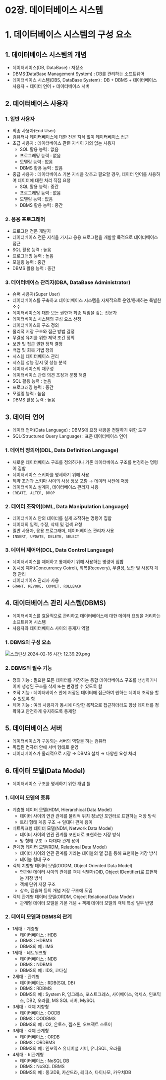 # 02장. 데이터베이스 시스템

# 1. 데이터베이스 시스템의 구성 요소

## 1. 데이터베이스 시스템의 개념

- 데이터베이스(DB, DataBase) : 저장소
- DBMS(DataBase Management System) : DB를 관리하는 소프트웨어
- 데이터베이스 시스템(DBS, DataBase System) : DB + DBMS + 데이터베이스 사용자 + 데이터 언어 + 데이터베이스 서버

## 2. 데이터베이스 사용자

### 1. 일반 사용자

- 최종 사용자(End User)
- 컴퓨터나 데이터베이스에 대한 전문 지식 없이 데이터베이스 접근
- 초급 사용자 : 데이터베이스 관련 지식이 거의 없는 사용자
    - SQL 활용 능력 : 없음
    - 프로그래밍 능력 : 없음
    - 모델링 능력 : 없음
    - DBMS 활용 능력 : 없음
- 중급 사용자 : 데이터베이스 기본 지식을 갖추고 필요할 경우, 데이터 언어를 사용하여 데이터에 대한 처리 직접 요청
    - SQL 활용 능력 : 중간
    - 프로그래밍 능력 : 없음
    - 모델링 능력 : 없음
    - DBMS 활용 능력 : 중간

### 2. 응용 프로그래머

- 프로그램 전문 개발자
- 데이터베이스 전문 지식을 가지고 응용 프로그램을 개발할 목적으로 데이터베이스 접근
- SQL 활용 능력 : 높음
- 프로그래밍 능력 : 높음
- 모델링 능력 : 중간
- DBMS 활용 능력 : 중간

### 3. 데이터베이스 관리자(DBA, DataBase Administrator)

- 슈퍼 사용자(Super User)
- 데이터베이스를 구축하고 데이터베이스 시스템을 자체적으로 운영/통제하는 특별한 소수
- 데이터베이스에 대한 모든 권한과 최종 책임을 갖는 전문가
- 데이터베이스 시스템의 구성 요소 선정
- 데이터베이스의 구조 정의
- 물리적 저장 구조와 접근 방법 결정
- 무결성 유지를 위한 제약 조건 정의
- 보안 및 접근 권한 정책 결정
- 백업 및 회복 기법 정의
- 시스템 데이터베이스 관리
- 시스템 성능 감시 및 성능 분석
- 데이터베이스의 재구성
- 데이터베이스 관련 의견 조정과 분쟁 해결
- SQL 활용 능력 : 높음
- 프로그래밍 능력 : 중간
- 모델링 능력 : 높음
- DBMS 활용 능력 : 높음

## 3. 데이터 언어

- 데이터 언어(Data Language) : DBMS에 요청 내용을 전달하기 위한 도구
- SQL(Structured Query Language) : 표준 데이터베이스 언어

### 1. 데이터 정의어(DDL, Data Definition Language)

- 새로운 데이터베이스 구조를 정의하거나 기존 데이터베이스 구조를 변경하는 명령어 집합
- 데이터베이스 스키마를 명세하기 위해 사용
- 제약 조건과 스키마 사이의 사상 정보 포함 → 데이터 사전에 저장
- 데이터베이스 설계자, 데이터베이스 관리자 사용
- `CREATE, ALTER, DROP`

### 2. 데이터 조작어(DML, Data Manipulation Language)

- 데이터베이스 안의 데이터를 실제 조작하는 명령어 집합
- 데이터의 입력, 수정, 삭제 및 검색 요청
- 일반 사용자, 응용 프로그래머, 데이터베이스 관리자 사용
- `INSERT, UPDATE, DELETE, SELECT`

### 3. 데이터 제어어(DCL, Data Control Language)

- 데이터베이스를 제어하고 통제하기 위해 사용하는 명령어 집합
- 동시성 제어(Concurrency Cotrol), 회복(Recovery), 무결성, 보안 및 사용자 계정 관리
- 데이터베이스 관리자 사용
- `GRANT, REVOKE, COMMIT, ROLLBACK`

## 4. 데이터베이스 관리 시스템(DBMS)

- 데이터베이스를 효율적으로 관리하고 데이터베이스에 대한 데이터 요청을 처리하는 소프트웨어 시스템
- 사용자와 데이터베이스 사이의 중재자 역할

### 1. DBMS의 구성 요소

![스크린샷 2024-02-16 시간: 12.39.29.png](https://prod-files-secure.s3.us-west-2.amazonaws.com/81ce352b-f505-4b7c-ba55-561d76267295/84d7c605-050d-463e-899e-b0f320322579/%E1%84%89%E1%85%B3%E1%84%8F%E1%85%B3%E1%84%85%E1%85%B5%E1%86%AB%E1%84%89%E1%85%A3%E1%86%BA_2024-02-16_%E1%84%89%E1%85%B5%E1%84%80%E1%85%A1%E1%86%AB_12.39.29.png)

### 2. DBMS의 필수 기능

- 정의 기능 : 필요한 모든 데이터를 저장하는 통합 데이터베이스 구조를 생성하거나 이미 생성된 구조를 삭제 또는 변경할 수 있도록 함
- 조작 기능 : 데이터베이스 안에 저장된 데이터에 접근하여 원하는 데이터 조작을 할 수 있도록 함
- 제어 기능 : 여러 사용자가 동시에 다양한 목적으로 접근하더라도 항상 데이터를 정확하고 안전하게 유지하도록 통제함

## 5. 데이터베이스 서버

- 데이터베이스가 구동되는 서버의 역할을 하는 컴퓨터
- 독립된 컴퓨터 안에 서버 형태로 운영
- 데이터베이스가 물리적으로 저장 → DBMS 설치 → 다양한 요청 처리

## 6. 데이터 모델(Data Model)

- 데이터베이스 구조를 명세하기 위한 개념 틀

### 1. 데이터 모델의 종류

- 계층형 데이터 모델(HDM, Hierarchical Data Model)
    - 데이터 사이의 연관 관계를 물리적 위치 정보인 포인터로 표현하는 저장 방식
    - 트리 형태 계층 구조 → 일대다 관계 용이
- 네트워크형 데이터 모델(NDM, Network Data Model)
    - 데이터 사이의 연관 관계를 포인터로 표현하는 저장 방식
    - 망 형태 구조 → 다대다 관계 용이
- 관계형 데이터 모델(RDM, Relational Data Model)
    - 데이터 사이의 연관 관계를 키라는 테이블의 열 값을 통해 표현하는 저장 방식
    - 테이블 형태 구조
- 객체 지향형 데이터 모델(OODM, Object Oriented Data Model)
    - 연관된 데이터 사이의 관계를 객체 식별자(OID, Object IDentifier)로 표현하는 저장 방식
    - 객체 단위 저장 구조
    - 상속, 캡슐화 등의 개념 저장 구조에 도입
- 객체 관계형 데이터 모델(ORDM, Object Relational Data Model)
    - 관계형 데이터 모델을 기본 개념 + 객체 데이터 모델의 객체 특성 일부 반영

### 2. 데이터 모델과 DBMS의 관계

- 1세대 - 계층형
    - 데이터베이스 : HDB
    - DBMS : HDBMS
    - DBMS의 예 : IMS
- 1세대 - 네트워크형
    - 데이터베이스 : NDB
    - DBMS : NDBMS
    - DBMS의 예 : IDS, 코다실
- 2세대 - 관계형
    - 데이터베이스 : RDB(SQL DB)
    - DBMS : RDBMS
    - DBMS의 예 : System R, 잉그레스, 포스트그레스, 사이베이스, 액세스, 인포믹스, DB2, 오라클, MS SQL 서버, MySQL
- 3세대 - 객체 지향형
    - 데이터베이스 : OODB
    - DBMS : OODBMS
    - DBMS의 예 : O2, 온토스, 젬스톤, 오브젝트 스토어
- 3세대 - 객체 관계형
    - 데이터베이스 : ORDB
    - DBMS : ORDBMS
    - DBMS의 예 : 인포믹스 유니버셜 서버, 유니SQL, 오라클
- 4세대 - 비관계형
    - 데이터베이스 : NoSQL DB
    - DBMS : NoSQL DBMS
    - DBMS의 예 : 몽고DB, 카산드라, 레디스, 다이나모, 카우치DB